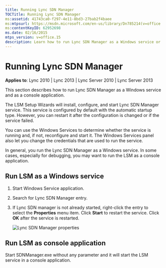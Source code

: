 ```yaml
---
title: Running Lync SDN Manager
TOCTitle: Running Lync SDN Manager
ms:assetid: 41743ca0-f297-4e11-8bd3-27bab2f4baee
ms:mtpsurl: https://msdn.microsoft.com/en-us/library/Dn785214(v=office.15)
ms:contentKeyID: 62952698
ms.date: 02/16/2015
mtps_version: v=office.15
description: Learn how to run Lync SDN Manager as a Windows service or console application. Step-by-step guide for installation, configuration, and troubleshooting.
---
```


# Running Lync SDN Manager

**Applies to**: Lync 2010 | Lync 2013 | Lync Server 2010 | Lync Server 2013

This section describes how to run Lync SDN Manager as a Windows service and as a console application.

The LSM Setup Wizards will install, configure, and start Lync SDN Manager service. This service is configured by default with the automatic startup type. However, you can restart it after the configuration is changed or if the service failed.

You can use the Windows Services to determine whether the service is running and, if not, reconfigure and start it. The Windows Services panel also let you change the credentials that are used to run the service.

In general, you run the Lync SDN Manager as a Windows service. In some cases, especially for debugging, you may want to run the LSM as a console application.

## Run LSM as a Windows service

1.  Start Windows Service application.

2.  Search for Lync SDN Manager entry.

3.  If Lync SDN manager is not already started, right-click the entry to select the **Properties** menu item. Click **Start** to restart the service. Click **OK** after the service is restarted.  
    
    ![Lync SDN Manager properties](images/Dn785214.lync_sdn_mgr_properties(Office.15).png "Lync SDN Manager properties")

## Run LSM as console application

Start SDNManager.exe without any parameter and it will start the LSM service in a console application.

